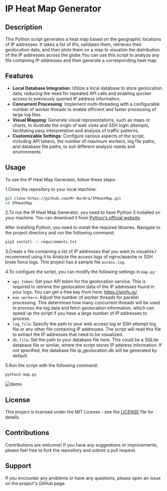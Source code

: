 # IP Heat Map Generator

## Description

This Python script generates a heat map based on the geographic locations of IP addresses. It takes a list of IPs, validates them, retrieves their geolocation data, and then plots them on a map to visualize the distribution of the IP addresses across the globe.You can use this script to analyze any file containing IP addresses and then generate a corresponding heat map.

## Features

- **Local Database Integration**: Utilize a local database to store geolocation data, reducing the need for repeated API calls and enabling quicker access to previously queried IP address information.
- **Concurrent Processing**: Implement multi-threading with a configurable number of worker threads  to enable efficient and faster processing of large log files.
- **Visual Mapping**: Generate visual representations, such as maps or charts, to illustrate the origin of web visits and SSH login attempts, facilitating easy interpretation and analysis of traffic patterns.
- **Customizable Settings**: Configure various aspects of the script, including API tokens, the number of maximum workers, log file paths, and database file paths, to suit different analysis needs and environments.

## Usage

To use the IP Heat Map Generator, follow these steps:

1.Clone the repository to your local machine:

```bash
git clone https://github.com/Mr-Aur0ra/IPHeatMap.git
cd IPHeatMap
```

2.To run the IP Heat Map Generator, you need to have Python 3 installed on your machine. You can download it from [Python's official website](https://www.python.org/).

After installing Python, you need to install the required libraries. Navigate to the project directory and run the following command:

```bash
pip3 install -r requirements.txt
```

3.Create a file containing a list of IP addresses that you want to visualize.I recommend using it to Analyze the access logs of nginx/apache or SSH brute force logs. This project has a sample file `access.log`.

4.To configure the script, you can modify the following settings in `map.py`:

- `api_token`: Set your API token for the geolocation service. This is required to retrieve the geolocation data of the IP addresses found in your logs. You can get a free key from here: https://ipinfo.io/
- `max_workers`: Adjust the number of worker threads for parallel processing. This determines how many concurrent threads will be used to process the log data and fetch geolocation information, which can speed up the script if you have a large number of IP addresses to process.
- `log_file`: Specify the path to your web access log or SSH attempt log file or any other file containing IP addresses. The script will read this file to extract the IP addresses that need to be visualized.
- `db_file`: Set the path to your database file here. This could be a SQLite database file or similar, where the script stores IP address information. If not specified, the database file ip_geolocation.db will be generated by default.

5.Run the script with the following command:

```bash
python3 map.py
```

![demo](./img/demo.gif)

## License

This project is licensed under the MIT License - see the [LICENSE](LICENSE) file for details.

## Contributions

Contributions are welcome! If you have any suggestions or improvements, please feel free to fork the repository and submit a pull request.

## Support

If you encounter any problems or have any questions, please open an issue on the project's GitHub page.
